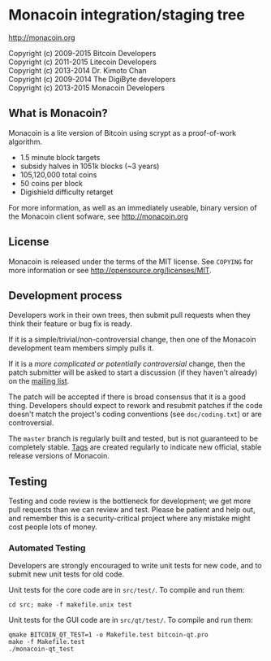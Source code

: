 Monacoin integration/staging tree
================================

http://monacoin.org

Copyright (c) 2009-2015 Bitcoin Developers  
Copyright (c) 2011-2015 Litecoin Developers  
Copyright (c) 2013-2014 Dr. Kimoto Chan  
Copyright (c) 2009-2014 The DigiByte developers  
Copyright (c) 2013-2015 Monacoin Developers  

What is Monacoin?
----------------

Monacoin is a lite version of Bitcoin using scrypt as a proof-of-work algorithm.
 - 1.5 minute block targets
 - subsidy halves in 1051k blocks (~3 years)
 - 105,120,000 total coins
 - 50 coins per block
 - Digishield difficulty retarget

For more information, as well as an immediately useable, binary version of
the Monacoin client sofware, see http://monacoin.org

License
-------

Monacoin is released under the terms of the MIT license. See `COPYING` for more
information or see http://opensource.org/licenses/MIT.

Development process
-------------------

Developers work in their own trees, then submit pull requests when they think
their feature or bug fix is ready.

If it is a simple/trivial/non-controversial change, then one of the Monacoin
development team members simply pulls it.

If it is a *more complicated or potentially controversial* change, then the patch
submitter will be asked to start a discussion (if they haven't already) on the
[mailing list](http://sourceforge.net/mailarchive/forum.php?forum_name=bitcoin-development).

The patch will be accepted if there is broad consensus that it is a good thing.
Developers should expect to rework and resubmit patches if the code doesn't
match the project's coding conventions (see `doc/coding.txt`) or are
controversial.

The `master` branch is regularly built and tested, but is not guaranteed to be
completely stable. [Tags](https://github.com/bitcoin/bitcoin/tags) are created
regularly to indicate new official, stable release versions of Monacoin.

Testing
-------

Testing and code review is the bottleneck for development; we get more pull
requests than we can review and test. Please be patient and help out, and
remember this is a security-critical project where any mistake might cost people
lots of money.

### Automated Testing

Developers are strongly encouraged to write unit tests for new code, and to
submit new unit tests for old code.

Unit tests for the core code are in `src/test/`. To compile and run them:

    cd src; make -f makefile.unix test

Unit tests for the GUI code are in `src/qt/test/`. To compile and run them:

    qmake BITCOIN_QT_TEST=1 -o Makefile.test bitcoin-qt.pro
    make -f Makefile.test
    ./monacoin-qt_test


